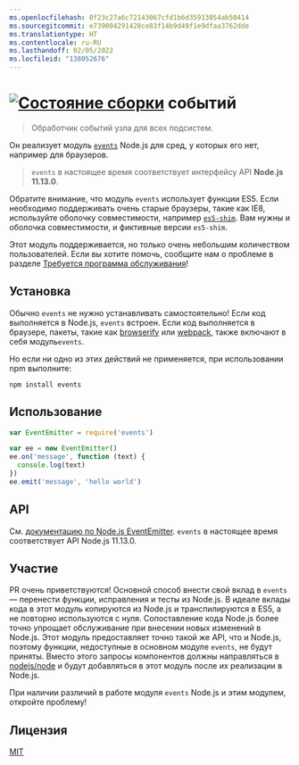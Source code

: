 ```yaml
---
ms.openlocfilehash: 0f23c27a6c72143067cfd1b6d35913054ab50414
ms.sourcegitcommit: e739004291428ce83f14b9d49f1e9dfaa3762dde
ms.translationtype: HT
ms.contentlocale: ru-RU
ms.lasthandoff: 02/05/2022
ms.locfileid: "138052676"
---
```

# <a name="events-build-statushttpstravis-ciorggozalaevents"></a>[![Состояние сборки](https://travis-ci.org/Gozala/events.png?branch=master)](https://travis-ci.org/Gozala/events) событий

> Обработчик событий узла для всех подсистем.

Он реализует модуль [`events`][node.js docs] Node.js для сред, у которых его нет, например для браузеров.

> `events` в настоящее время соответствует интерфейсу API **Node.js 11.13.0**.

Обратите внимание, что модуль `events` использует функции ES5. Если необходимо поддерживать очень старые браузеры, такие как IE8, используйте оболочку совместимости, например [`es5-shim`](https://www.npmjs.com/package/es5-shim). Вам нужны и оболочка совместимости, и фиктивные версии `es5-shim`.

Этот модуль поддерживается, но только очень небольшим количеством пользователей. Если вы хотите помочь, сообщите нам о проблеме в разделе [Требуется программа обслуживания](https://github.com/Gozala/events/issues/43)!

## <a name="install"></a>Установка

Обычно `events` не нужно устанавливать самостоятельно! Если код выполняется в Node.js, `events` встроен. Если код выполняется в браузере, пакеты, такие как [browserify](https://github.com/browserify/browserify) или [webpack](https://github.com/webpack/webpack), также включают в себя модуль`events`.

Но если ни одно из этих действий не применяется, при использовании npm выполните:

```
npm install events
```

## <a name="usage"></a>Использование

```javascript
var EventEmitter = require('events')

var ee = new EventEmitter()
ee.on('message', function (text) {
  console.log(text)
})
ee.emit('message', 'hello world')
```

## <a name="api"></a>API

См. [документацию по Node.js EventEmitter][node.js docs]. `events` в настоящее время соответствует API Node.js 11.13.0.

## <a name="contributing"></a>Участие

PR очень приветствуются! Основной способ внести свой вклад в `events` — перенести функции, исправления и тесты из Node.js. В идеале вклады кода в этот модуль копируются из Node.js и транспилируются в ES5, а не повторно используются с нуля. Сопоставление кода Node.js более точно упрощает обслуживание при внесении новых изменений в Node.js.
Этот модуль предоставляет точно такой же API, что и Node.js, поэтому функции, недоступные в основном модуле `events`, не будут приняты. Вместо этого запросы компонентов должны направляться в [nodejs/node](https://github.com/nodejs/node) и будут добавляться в этот модуль после их реализации в Node.js.

При наличии различий в работе модуля `events` Node.js и этим модулем, откройте проблему!

## <a name="license"></a>Лицензия

[MIT](./LICENSE)

[node.js docs]: https://nodejs.org/dist/v11.13.0/docs/api/events.html
